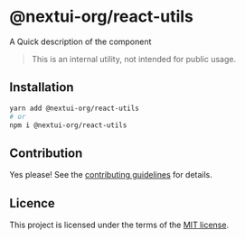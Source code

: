 # @nextui-org/react-utils

A Quick description of the component

> This is an internal utility, not intended for public usage.

## Installation

```sh
yarn add @nextui-org/react-utils
# or
npm i @nextui-org/react-utils
```

## Contribution

Yes please! See the
[contributing guidelines](https://github.com/nextui-org/nextui/blob/master/CONTRIBUTING.md)
for details.

## Licence

This project is licensed under the terms of the
[MIT license](https://github.com/nextui-org/nextui/blob/master/LICENSE).
